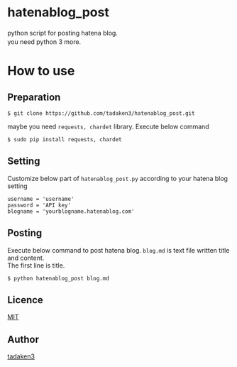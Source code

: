 # hatenablog_post
python script for posting hatena blog.　<br>
you need python 3 more.　　

# How to use
## Preparation
~~~~
$ git clone https://github.com/tadaken3/hatenablog_post.git
~~~~

maybe you need <code>requests, chardet</code> library. Execute below command

~~~~
$ sudo pip install requests, chardet
~~~~

## Setting
 Customize below part of `hatenablog_post.py` according to your hatena blog setting

~~~~
username = 'username'
password = 'API key'
blogname = 'yourblogname.hatenablog.com'
~~~~

## Posting
 Execute below command to post hatena blog. `blog.md` is text file written title and content.<br>
 The first line is title.
 
~~~~
$ python hatenablog_post blog.md
~~~~

## Licence

[MIT](https://github.com/tadaken3/hatenablog_post/blob/master/LICENSE)

## Author

[tadaken3](https://github.com/tadaken3)

